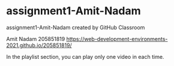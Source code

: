 # assignment1-Amit-Nadam
assignment1-Amit-Nadam created by GitHub Classroom


Amit Nadam
205851819
https://web-development-environments-2021.github.io/205851819/

In the playlist section, you can play only one video in each time.
